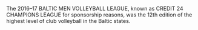 The 2016–17 BALTIC MEN VOLLEYBALL LEAGUE, known as CREDIT 24 CHAMPIONS LEAGUE for sponsorship reasons, was the 12th edition of the highest level of club volleyball in the Baltic states.
